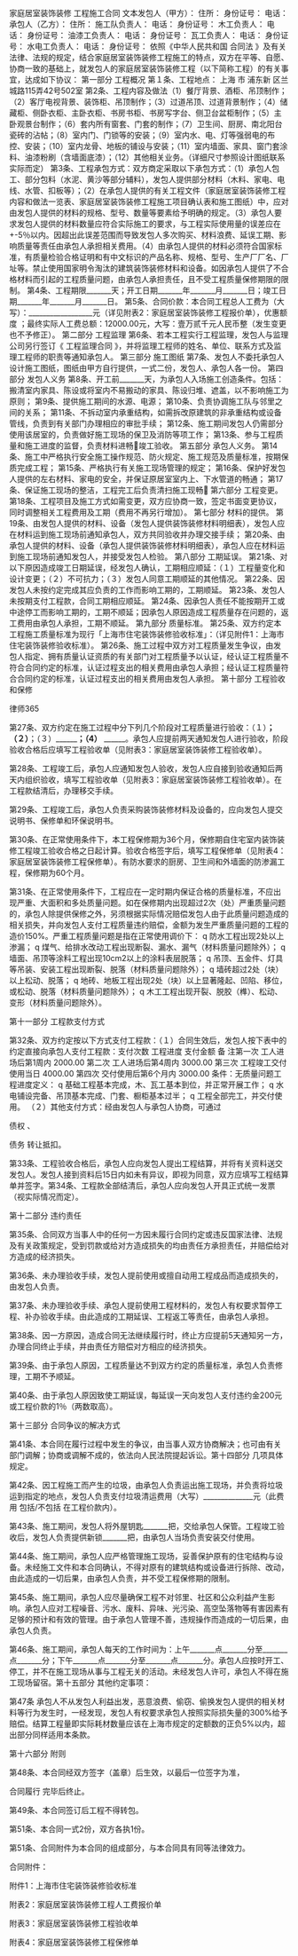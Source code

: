 
 家庭居室装饰装修
工程施工合同
文本发包人（甲方）： 
住所： 
身份证号：
电话： 
承包人（乙方）： 
住所： 
施工队负责人： 
电话： 
身份证号： 
木工负责人： 
电话： 
身份证号： 
油漆工负责人： 
电话： 
身份证号： 
瓦工负责人： 
电话： 
身份证号： 
水电工负责人： 
电话： 
身份证号： 
依照《中华人民共和国
合同法
》及有关法律、法规的规定，结合家庭居室装饰装修工程施工的特点，双方在平等、自愿、协商一致的基础上，就发包人的家庭居室装饰装修工程（以下简称工程）的有关事宜，达成如下协议： 
第一部分  工程概况
第１条、工程地点：
上海
市
浦东新
区兰城路115弄42号502室
第2条、工程内容及做法（1）餐厅背景、酒柜、吊顶制作；（2）客厅电视背景、装饰柜、吊顶制作；（3）过道吊顶、过道背景制作；（4）储藏柜、侧卧衣柜、主卧衣柜、书房书柜、书房写字台、侧卫台盆柜制作；（5）主卧观景台制作；（6）套内所有窗套、门套的制作；（7）卫生间、厨房、南北阳台瓷砖的沾帖；（8）室内门、门锁等的安装；（9）室内水、电、灯等强弱电的布控、安装；（10）室内龙骨、地板的铺设与安装；（11）室内墙面、家具、窗门套涂料、油漆粉刷（含墙面底漆）；（12）其他相关业务。（详细尺寸参照设计图纸联系实际而定）
第3条、工程承包方式：双方商定采取以下承包方式：（1）承包人包工、部分包料（水泥、黄沙等部分辅料），发包人提供部分材料（木料、家电、电线、水管、扣板等）；（2）在承包人提供的有关工程文件（家庭居室装饰装修工程内容和做法一览表、家庭居室装饰装修工程施工项目确认表和施工图纸）中，应对由发包人提供的材料的规格、型号、数量等要素给予明确的规定。（3）承包人要求发包人提供的材料数量应符合实际施工的要求，与工程实际使用量的误差应在+-5％以内。因超出此误差范围而导致发包人多次购买、材料浪费、延误工期、影响质量等责任由承包人承担相关费用。（4）由承包人提供的材料必须符合国家标准，有质量检验合格证明和有中文标识的产品名称、规格、型号、生产厂厂名、厂址等。禁止使用国家明令淘汰的建筑装饰装修材料和设备。如因承包人提供了不合格材料而引起的工程质量问题，由承包人承担责任，且不受工程质量保修期限的限制。
第4条、工程期限_______天；开工日期_______年_______月_______日；竣工日期_______年_______月_______日。
第5条、合同价款：本合同工程总人工费为（大写）：__________________元（详见附表2：家庭居室装饰装修工程报价单），优惠额度 ；最终实际人工费总额：12000.00元，大写：壹万贰千元人民币整（发生变更也不予修正）。
第二部分  工程监理
第6条、若本工程实行工程监理，发包人与监理公司另行签订《
工程监理合同
》，并将监理工程师的姓名、单位、联系方式及监理工程师的职责等通知承包人。
第三部分 施工图纸
第7条、发包人不委托承包人设计施工图纸，图纸由甲方自行提供，一式二份，发包人、承包人各一份。
第四部分 发包人义务
第8条、开工前_______天，为承包人入场施工创造条件。包括：搬清室内家具、陈设或将室内不易搬动的家具、陈设归堆、遮盖，以不影响施工为原则；
第9条、提供施工期间的水源、电源；
第10条、负责协调施工队与邻里之间的关系；
第11条、不拆动室内承重结构，如需拆改原建筑的非承重结构或设备管线，负责到有关部门办理相应的审批手续；
第12条、施工期间发包人仍需部分使用该居室的，负责做好施工现场的保卫及消防等项工作；
第13条、参与工程质量和施工进度的监督，负责材料进畅竣工验收。
第五部分 承包人义务。
第14条、施工中严格执行安全施工操作规范、防火规定、施工规范及质量标准，按期保质完成工程；
第15条、严格执行有关施工现场管理的规定；
第16条、保护好发包人提供的左右材料、家电的安全，并保证原居室室内上、下水管道的畅通；
第17条、保证施工现场的整洁，工程完工后负责清扫施工现畅
第六部分 工程变更。
第18条、工程项目及施工方式如需变更，双方应协商一致，签定书面变更协议，同时调整相关工程费用及工期（费用不再另行增加）。
第七部分 材料的提供。
第19条、由发包人提供的材料、设备（发包人提供装饰装修材料明细表），发包人应在材料运到施工现场前通知承包人，双方共同验收并办理交接手续；
第20条、由承包人提供的材料、设备（承包人提供装饰装修材料明细表），承包人应在材料运到施工现场前通知发包人，并接受发包人检验。
第八部分 工期延误。
第21条、对以下原因造成竣工日期延误，经发包人确认，工期相应顺延：（１）工程量变化和设计变更；（２）不可抗力；（３）发包人同意工期顺延的其他情况。
第22条、因发包人未按约定完成其应负责的工作而影响工期的，工期顺延。
第23条、发包人未按期支付工程款，合同工期相应顺延。
第24条、因承包人责任不能按期开工或中途停工而影响工期的，工期不顺延；因承包人原因造成工程质量存在问题的，返工费用由承包人承担，工期不顺延。
第九部分 质量标准。
第25条、双方约定本工程施工质量标准为现行「上海市住宅装饰装修验收标准」：（详见附件1：上海市住宅装饰装修验收标准）。
第26条、施工过程中双方对工程质量发生争议，由发包人指定、拥有质量认证资质的有关部门对工程质量予以认证，经认证工程质量不符合合同约定的标准，认证过程支出的相关费用由承包人承担；经认证工程质量符合合同约定的标准，认证过程支出的相关费用由发包人承担。
第十部分 工程验收和保修




 
律师365






第27条、双方约定在施工过程中分下列几个阶段对工程质量进行验收：（１）__________________________________________；（２）__________________________________________；（３）__________________________________________；（4）____________________________________ ______。承包人应提前两天通知发包人进行验收，阶段验收合格后应填写工程验收单（见附表3：家庭居室装饰装修工程验收单）。

第28条、工程竣工后，承包人应通知发包人验收，发包人应自接到验收通知后两天内组织验收，填写工程验收单（见附表3：家庭居室装饰装修工程验收单）。在工程款结清后，办理移交手续。

第29条、工程竣工后，承包人负责采购装饰装修材料及设备的，应向发包人提交说明书、保修单和环保说明书。

第30条、在正常使用条件下，本工程保修期为36个月，保修期自住宅室内装饰装修工程竣工验收合格之日起计算。验收合格签字后，填写工程保修单（见附表4：家庭居室装饰装修工程保修单）。有防水要求的厨房、卫生间和外墙面的防渗漏工程，保修期为60个月。

第31条、在正常使用条件下，工程应在一定时期内保证合格的质量标准，不应出现严重、大面积和多处质量问题。如在保修期内出现超过2次（处）严重质量问题的，承包人除提供保修之外，另须根据实际情况赔偿发包人由于此质量问题造成的相关损失，并向发包人支付工程质量违约赔偿，金额为发生严重质量问题的工程的造价150%。严重工程质量问题是指在正常使用调价下： q 防水工程出现2处以上渗漏； q 煤气、给排水改动工程出现断裂、漏水、漏气（材料质量问题除外）； q 墙面、吊顶等涂料工程出现10cm2以上的涂料表层脱落； q 吊顶、五金件、灯具等吊装、安装工程出现断裂、脱落（材料质量问题除外）； q 墙砖超过2处（块）以上松动、脱落； q 地砖、地板工程出现2处（块）以上显著隆起、凹陷、移位，或松动、脱落（材料质量问题除外）； q 木工工程出现开裂、脱胶（榫）、松动、变形（材料质量问题除外）。

第十一部分 工程款支付方式

第32条、双方约定按以下方式支付工程款：（１）合同生效后，发包人按下表中的约定直接向承包人支付工程款：支付次数 工程进度 支付金额 备 注第一次 工人进场后第1周内 2000.00 第二次 工人进场后第4周内 3000.00 第三次 工程竣工交付使用当日 4000.00 第四次 交付使用后第6个月内 3000.00 条件：无质量问题工程进度定义： q 基础工程基本完成，木、瓦工基本到位，并正常开展工作； q 水电铺设完备、吊顶基本完成、门套、橱柜基本过半； q 工程全部完工，并交付使用。 （２）其他支付方式：经由发包人与承包人协商，可通过

债权
、

债务
转让抵扣。

第33条、工程验收合格后，承包人应向发包人提出工程结算，并将有关资料送交发包人。发包人接到资料后15日内如未有异议，即视为同意，双方应填写工程结算单并签字。第34条、工程款全部结清后，承包人应向发包人开具正式统一发票（视实际情况而定）。

第十二部分 违约责任

第35条、合同双方当事人中的任何一方因未履行合同约定或违反国家法律、法规及有关政策规定，受到罚款或给对方造成损失的均由责任方承担责任，并赔偿给对方造成的经济损失。

第36条、未办理验收手续，发包人提前使用或擅自动用工程成品而造成损失的，由发包人负责。

第37条、未办理验收手续、承包人提前使用工程材料的，发包人有权要求暂停工程、补办验收手续。由此造成的工期延误、工程返工等责任，由承包人承担。

第38条、因一方原因，造成合同无法继续履行时，终止方应提前5天通知另一方，办理合同终止手续，并由责任方赔偿对方相应的经济损失。

第39条、由于承包人原因，工程质量达不到双方约定的质量标准，承包人负责修理，工期不予顺延。

第40条、由于承包人原因致使工期延误，每延误一天向发包人支付违约金200元或工程价款的1％（两数取高）。

第十三部分 合同争议的解决方式

第41条、本合同在履行过程中发生的争议，由当事人双方协商解决；也可由有关部门调解；协商或调解不成的，依法向人民法院提起诉讼。第十四部分 几项具体规定。

第42条、因工程施工而产生的垃圾，由承包人负责运出施工现场，并负责将垃圾运到指定的地点，发包人负责支付垃圾清运费用（大写）______________元（此费用 包括/不包括 在工程价款内）。

第43条、施工期间，发包人将外屋钥匙_______把，交给承包人保管。工程竣工验收后，发包人负责提供新锁_______把，由承包人当场负责安装交付使用。

第44条、施工期间，承包人应严格管理施工现场，妥善保护原有的住宅结构与设备。未经施工文件和本合同确认，不得对原有的建筑结构或设备进行拆除、改动，由此造成的一切后果，由承包人负责，并不受工程保修期的限制。

第45条、施工期间，承包人应尽量确保工程不对邻里、社区和公众利益产生影响。承包人应对工程噪音、污水、废料、异味、光污染、高空坠落物等有害因素有足够的预计和有效的管理。由于承包人管理不善，违规操作而造成的一切后果，由承包人负责。

第46条、施工期间，承包人每天的工作时间为：上午_______点_______分至_______点_______分；下午_______点_______分至_______点_______分。承包人应按时开工、停工，并不在施工现场从事与工程无关的活动。未经发包人许可，承包人不得在施工现场留宿。第十五部分 其他约定事项：

第47条 承包人不从发包人利益出发，恶意浪费、偷窃、偷换发包人提供的相关材料等行为发生时，一经发现，发包人有权要求承包人按照实际损失量的300%给予赔偿。结算工程量即实际耗材数量应该在上海市规定的定额数的正负5%以内，超出部分同样适用本条款。

第十六部分 附则

第48条、本合同经双方签字（盖章）后生效，以最后一位签字为准，

合同履行
完毕后终止。

第49条、本合同签订后工程不得转包。

第51条、本合同一式2份，双方各执1份。

第51条、合同附件为本合同的组成部分，与本合同具有同等法律效力。 

合同附件： 

附件1：上海市住宅装饰装修验收标准

附表2：家庭居室装饰装修工程人工费报价单 

附表3：家庭居室装饰装修工程验收单

附表4：家庭居室装饰装修工程保修单 





 


 

 
 
 
 
 
  


  
 

  


  


  
 
 
 
 

